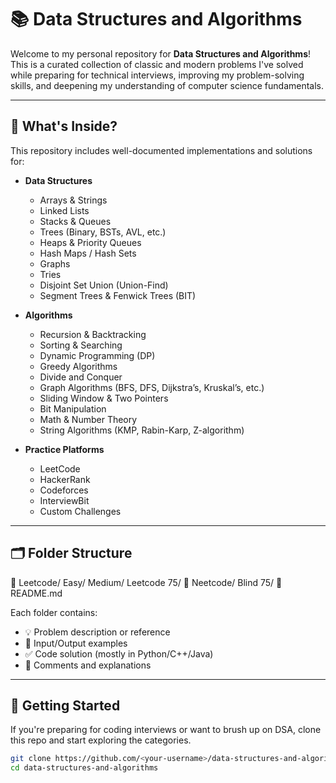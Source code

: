 # 📚 Data Structures and Algorithms

Welcome to my personal repository for **Data Structures and Algorithms**!  
This is a curated collection of classic and modern problems I've solved while preparing for technical interviews, improving my problem-solving skills, and deepening my understanding of computer science fundamentals.

---

## 🧠 What's Inside?

This repository includes well-documented implementations and solutions for:

- **Data Structures**
  - Arrays & Strings
  - Linked Lists
  - Stacks & Queues
  - Trees (Binary, BSTs, AVL, etc.)
  - Heaps & Priority Queues
  - Hash Maps / Hash Sets
  - Graphs
  - Tries
  - Disjoint Set Union (Union-Find)
  - Segment Trees & Fenwick Trees (BIT)

- **Algorithms**
  - Recursion & Backtracking
  - Sorting & Searching
  - Dynamic Programming (DP)
  - Greedy Algorithms
  - Divide and Conquer
  - Graph Algorithms (BFS, DFS, Dijkstra’s, Kruskal’s, etc.)
  - Sliding Window & Two Pointers
  - Bit Manipulation
  - Math & Number Theory
  - String Algorithms (KMP, Rabin-Karp, Z-algorithm)

- **Practice Platforms**
  - LeetCode
  - HackerRank
  - Codeforces
  - InterviewBit
  - Custom Challenges

---

## 🗂️ Folder Structure
📁 Leetcode/
    Easy/
    Medium/
    Leetcode 75/
📁 Neetcode/
    Blind 75/
📄 README.md


Each folder contains:
- 💡 Problem description or reference
- 🧪 Input/Output examples
- ✅ Code solution (mostly in Python/C++/Java)
- 📘 Comments and explanations

---

## 🚀 Getting Started

If you're preparing for coding interviews or want to brush up on DSA, clone this repo and start exploring the categories.

```bash
git clone https://github.com/<your-username>/data-structures-and-algorithms.git
cd data-structures-and-algorithms
